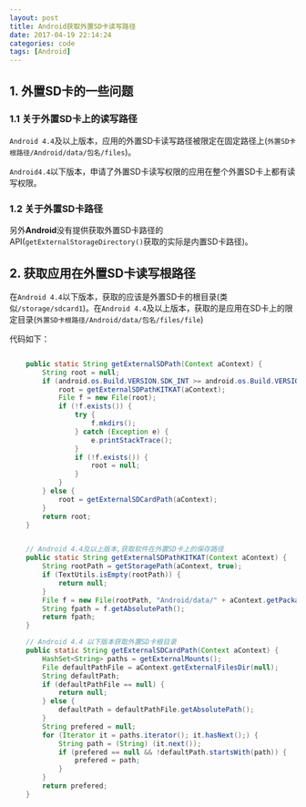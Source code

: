 ```yaml
---
layout: post
title: Android获取外置SD卡读写路径
date: 2017-04-19 22:14:24
categories: code
tags: [Android]
---
```


## 1. 外置SD卡的一些问题

### 1.1 关于外置SD卡上的读写路径

`Android 4.4`及以上版本，应用的外置SD卡读写路径被限定在固定路径上(`外置SD卡根路径/Android/data/包名/files`)。

`Android4.4`以下版本，申请了外置SD卡读写权限的应用在整个外置SD卡上都有读写权限。



### 1.2 关于外置SD卡路径

另外**Android**没有提供获取外置SD卡路径的API(`getExternalStorageDirectory()`获取的实际是内置SD卡路径)。



## 2. 获取应用在外置SD卡读写根路径

在`Android 4.4`以下版本，获取的应该是外置SD卡的根目录(类似`/storage/sdcard1`)。在`Android 4.4`及以上版本，获取的是应用在SD卡上的限定目录(`外置SD卡根路径/Android/data/包名/files/file`)



代码如下：



``` Java

    public static String getExternalSDPath(Context aContext) {
        String root = null;
        if (android.os.Build.VERSION.SDK_INT >= android.os.Build.VERSION_CODES.KITKAT) {
            root = getExternalSDPathKITKAT(aContext);
            File f = new File(root);
            if (!f.exists()) {
                try {
                    f.mkdirs();
                } catch (Exception e) {
                    e.printStackTrace();
                }
                if (!f.exists()) {
                    root = null;
                }
            }
        } else {
            root = getExternalSDCardPath(aContext);
        }
        return root;
    }


    // Android 4.4及以上版本,获取软件在外置SD卡上的保存路径
    public static String getExternalSDPathKITKAT(Context aContext) {
        String rootPath = getStoragePath(aContext, true);
        if (TextUtils.isEmpty(rootPath)) {
            return null;
        }
        File f = new File(rootPath, "Android/data/" + aContext.getPackageName() + "/files/file");
        String fpath = f.getAbsolutePath();
        return fpath;
    }

    // Android 4.4 以下版本获取外置SD卡根目录
    public static String getExternalSDCardPath(Context aContext) {
        HashSet<String> paths = getExternalMounts();
        File defaultPathFile = aContext.getExternalFilesDir(null);
        String defaultPath;
        if (defaultPathFile == null) {
            return null;
        } else {
            defaultPath = defaultPathFile.getAbsolutePath();
        }
        String prefered = null;
        for (Iterator it = paths.iterator(); it.hasNext();) {
            String path = (String) (it.next());
            if (prefered == null && !defaultPath.startsWith(path)) {
                prefered = path;
            }
        }
        return prefered;
    }
```
